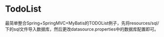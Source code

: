 # TodoList
最简单整合Spring+SpringMVC+MyBatis的TODOList例子，先将resources/sql/下的sql文件导入数据库，然后更改datasource.properties中的数据库配置即可。

